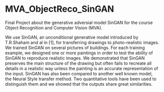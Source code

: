 # MVA_ObjectReco_SinGAN
Final Project about the generative adversial model SinGAN for the course Object Recognition and Computer Vision (MVA).



We use SinGAN, an unconditional generative model introduced by T.R.Shaham and al in [1], for transferring drawings to photo-realistic images. We trained SinGAN on several pictures of buildings. For each training example, we designed one or more paintings in order to test the ability of SinGAN to reproduce realistic images. We demonstrated that SinGAN preserves the main structure of the drawing but often fails to recreate all details in a realistic way unless the painting is an accurate representation of the input. SinGAN has also been compared to another well known model, the Neural Style transfer method. Two quantitative tools have been used to distinguish them and we showed that the outputs share great similarities.
